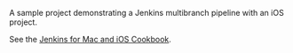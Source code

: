 A sample project demonstrating a Jenkins multibranch pipeline with an iOS project.

See the [Jenkins for Mac and iOS Cookbook](https://github.com/ksuther/jenkins-mac-ios-cookbook).
